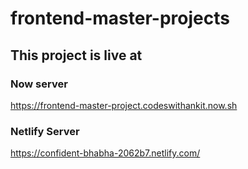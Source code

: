 # frontend-master-projects

## This project is live at 
### Now server
https://frontend-master-project.codeswithankit.now.sh


### Netlify Server
https://confident-bhabha-2062b7.netlify.com/